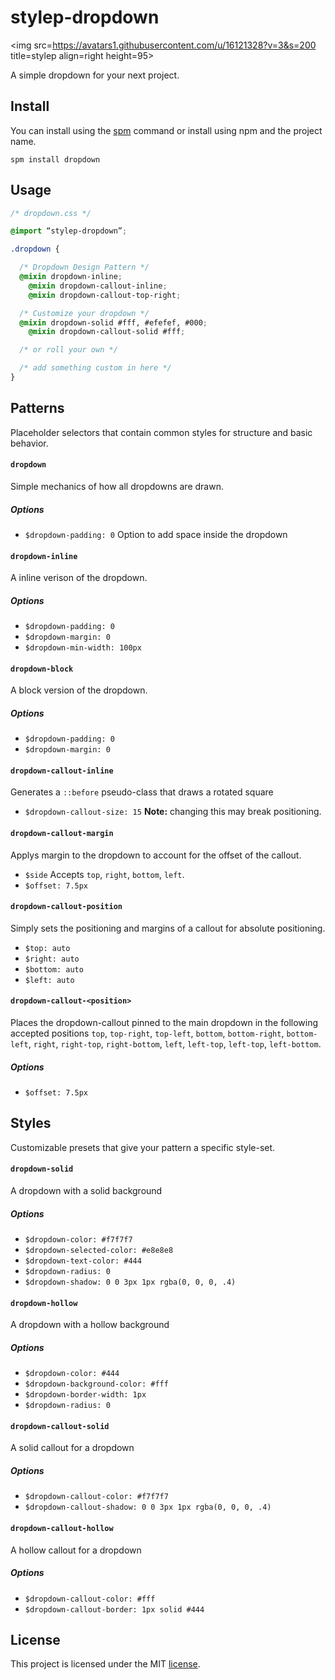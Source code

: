 # stylep-dropdown
<img src=https://avatars1.githubusercontent.com/u/16121328?v=3&s=200 title=stylep align=right height=95>

A simple dropdown for your next project.

## Install
You can install using the [spm](https://github.com/stylep/stylep) command or install using npm and the project name.

``` shell
spm install dropdown
```

## Usage
``` css
/* dropdown.css */

@import “stylep-dropdown”;

.dropdown {

  /* Dropdown Design Pattern */
  @mixin dropdown-inline;
	@mixin dropdown-callout-inline;
	@mixin dropdown-callout-top-right;

  /* Customize your dropdown */
  @mixin dropdown-solid #fff, #efefef, #000;
	@mixin dropdown-callout-solid #fff;

  /* or roll your own */

  /* add something custom in here */
}
```

## Patterns
Placeholder selectors that contain common styles for structure and basic behavior.

#### `dropdown`
Simple mechanics of how all dropdowns are drawn.

##### Options

* `$dropdown-padding: 0` Option to add space inside the dropdown

#### `dropdown-inline`
A inline verison of the dropdown.

##### Options

* `$dropdown-padding: 0`
* `$dropdown-margin: 0`
* `$dropdown-min-width: 100px`

#### `dropdown-block`
A block version of the dropdown.

##### Options

* `$dropdown-padding: 0`
* `$dropdown-margin: 0`

#### `dropdown-callout-inline`
Generates a `::before` pseudo-class that draws a rotated square

* `$dropdown-callout-size: 15` **Note:** changing this may break positioning.

#### `dropdown-callout-margin`
Applys margin to the dropdown to account for the offset of the callout.

* `$side` Accepts `top`, `right`, `bottom`, `left`.
* `$offset: 7.5px`

#### `dropdown-callout-position`
Simply sets the positioning and margins of a callout for absolute positioning.

* `$top: auto`
* `$right: auto`
* `$bottom: auto`
* `$left: auto`

#### `dropdown-callout-<position>`
Places the dropdown-callout pinned to the main dropdown in the following accepted positions `top`, `top-right`, `top-left`, `bottom`, `bottom-right`, `bottom-left`, `right`, `right-top`, `right-bottom`, `left`, `left-top`, `left-top`, `left-bottom`.

##### Options

* `$offset: 7.5px`

## Styles
Customizable presets that give your pattern a specific style-set.

#### `dropdown-solid`
A dropdown with a solid background

##### Options

* `$dropdown-color: #f7f7f7`
* `$dropdown-selected-color: #e8e8e8`
* `$dropdown-text-color: #444`
* `$dropdown-radius: 0`
* `$dropdown-shadow: 0 0 3px 1px rgba(0, 0, 0, .4)`

#### `dropdown-hollow`
A dropdown with a hollow background

##### Options

* `$dropdown-color: #444`
* `$dropdown-background-color: #fff`
* `$dropdown-border-width: 1px`
* `$dropdown-radius: 0`

#### `dropdown-callout-solid`
A solid callout for a dropdown

##### Options

* `$dropdown-callout-color: #f7f7f7`
* `$dropdown-callout-shadow: 0 0 3px 1px rgba(0, 0, 0, .4)`

#### `dropdown-callout-hollow`
A hollow callout for a dropdown

##### Options

* `$dropdown-callout-color: #fff`
* `$dropdown-callout-border: 1px solid #444`

## License
This project is licensed under the MIT [license](LICENSE).
